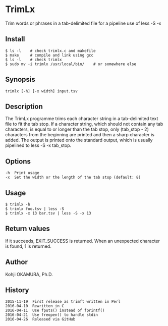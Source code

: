 # TrimLx
Trim words or phrases in a tab-delimited file for a pipeline use of less -S -x

## Install
    $ ls -l    # check trimlx.c and makefile
    $ make     # compile and link using gcc
    $ ls -l    # check trimlx
    $ sudo mv -i trimlx /usr/local/bin/    # or somewhere else

## Synopsis
    trimlx [-h] [-x width] input.tsv

## Description
The TrimLx programme trims each character string in a tab-delimited text file to fit the tab stop. If a character string, which should not contain any tab characters, is equal to or longer than the tab stop, only (tab_stop - 2) characters from the beginning are printed and then a sharp character is added. The output is printed onto the standard output, which is usually pipelined to less -S -x tab_stop.

## Options
    -h  Print usage
    -x  Set the width or the length of the tab stop (default: 8)

## Usage
    $ trimlx -h
    $ trimlx foo.tsv | less -S
    $ trimlx -x 13 bar.tsv | less -S -x 13

## Return values
If it succeeds, EXIT_SUCCESS is returned. When an unexpected character is found, 1 is returned.

## Author
Kohji OKAMURA, Ph.D.

## History
    2015-11-19  First release as trimft written in Perl
    2016-04-10  Rewritten in C
    2016-04-11  Use fputs() instead of fprintf()
    2016-04-21  Use freopen() to handle stdin
    2016-04-26  Released via GitHub
